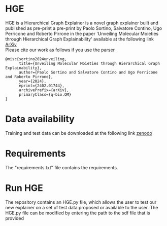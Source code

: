 # HGE

HGE is a Hierarchical Graph Explainer is a novel graph explainer built and published as pre-print a pre-print by Paolo Sortino, Salvatore Contino, Ugo Perricone and Roberto Pirrone in the paper 'Unveiling Molecular Moieties through Hierarchical Graph Explainability' available at the following link<br>
[ArXiv](https://doi.org/10.48550/arXiv.2402.01744)
<br>
Please cite our work as follows if you use the parser 
```
@misc{sortino2024unveiling,
      title={Unveiling Molecular Moieties through Hierarchical Graph Explainability}, 
      author={Paolo Sortino and Salvatore Contino and Ugo Perricone and Roberto Pirrone},
      year={2024},
      eprint={2402.01744},
      archivePrefix={arXiv},
      primaryClass={q-bio.QM}
}
```

# Data availability
Training and test data can be downloaded at the following link  [zenodo](https://zenodo.org/records/11125467?token=eyJhbGciOiJIUzUxMiJ9.eyJpZCI6ImY3ZDM0MjBiLWQyYjEtNGJiMi05YmY4LTE3Y2ZhNWRmMjVhMCIsImRhdGEiOnt9LCJyYW5kb20iOiJjYWQwNDdiODVjMzRmYTNkNjNhZjg5MTY3MTQxMGI5MSJ9.KzdfJ_C2_3kHrZ1tbbuz5xeRRETi_kGMMsYq2_EG2-46drEClcjlQzVHdMWIBL5pFbBjWBh4P94Em0M1qyD4dw)


# Requirements
The "requirements.txt" file contains the requirements.

# Run HGE
The repository contains an HGE.py file, which allows the user to test our new explainer on a set of test data proposed or available to the user. The HGE.py file can be modified by entering the path to the sdf file that is provided
